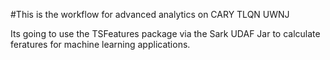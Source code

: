 #This is the workflow for advanced analytics on CARY TLQN UWNJ

Its going to use the TSFeatures package via the Sark UDAF Jar to calculate feratures for machine learning applications.

